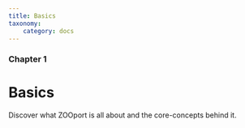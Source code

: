 ```yaml
---
title: Basics
taxonomy:
    category: docs
---
```


### Chapter 1

# Basics

Discover what ZOOport is all about and the core-concepts behind it.
